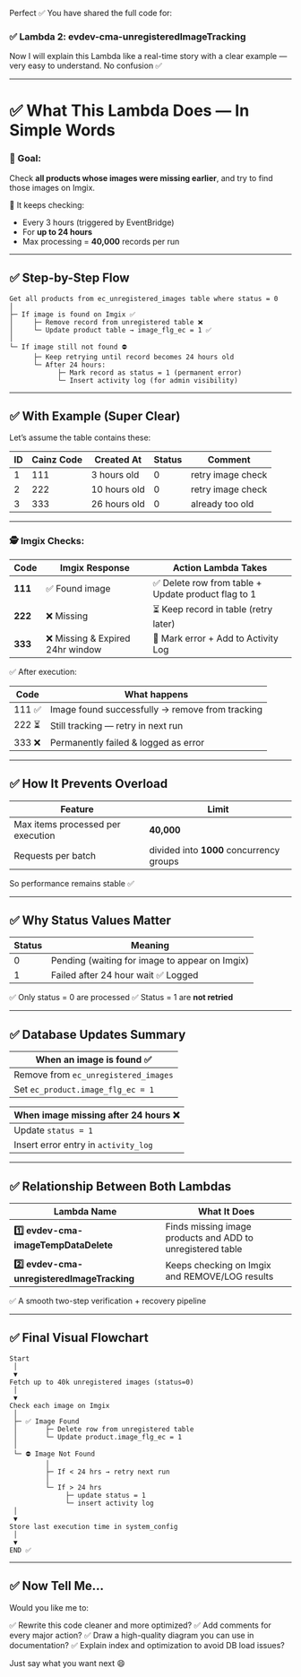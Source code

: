 Perfect ✅
You have shared the full code for:

### ✅ Lambda 2: **evdev-cma-unregisteredImageTracking**

Now I will explain this Lambda like a real-time story with a clear example — very easy to understand.
No confusion ✅

---

# ✅ What This Lambda Does — In Simple Words

### 🎯 Goal:

Check **all products whose images were missing earlier**, and try to find those images on Imgix.

📌 It keeps checking:

* Every 3 hours (triggered by EventBridge)
* For **up to 24 hours**
* Max processing = **40,000** records per run

---

## ✅ Step-by-Step Flow

```
Get all products from ec_unregistered_images table where status = 0
│
├─ If image is found on Imgix ✅
│     ├─ Remove record from unregistered table ❌
│     └─ Update product table → image_flg_ec = 1 ✅
│
└─ If image still not found ⛔
      ├─ Keep retrying until record becomes 24 hours old
      └─ After 24 hours:
            ├─ Mark record as status = 1 (permanent error)
            └─ Insert activity log (for admin visibility)
```

---

## ✅ With Example (Super Clear)

Let’s assume the table contains these:

| ID | Cainz Code | Created At   | Status | Comment           |
| -- | ---------- | ------------ | ------ | ----------------- |
| 1  | 111        | 3 hours old  | 0      | retry image check |
| 2  | 222        | 10 hours old | 0      | retry image check |
| 3  | 333        | 26 hours old | 0      | already too old   |

---

### 🕵️ Imgix Checks:

| Code    | Imgix Response                  | Action Lambda Takes                                |
| ------- | ------------------------------- | -------------------------------------------------- |
| **111** | ✅ Found image                   | ✅ Delete row from table + Update product flag to 1 |
| **222** | ❌ Missing                       | ⏳ Keep record in table (retry later)               |
| **333** | ❌ Missing & Expired 24hr window | 🔴 Mark error + Add to Activity Log                |

✅ After execution:

| Code  | What happens                                    |
| ----- | ----------------------------------------------- |
| 111 ✅ | Image found successfully → remove from tracking |
| 222 ⏳ | Still tracking — retry in next run              |
| 333 ❌ | Permanently failed & logged as error            |

---

## ✅ How It Prevents Overload

| Feature                           | Limit                                    |
| --------------------------------- | ---------------------------------------- |
| Max items processed per execution | **40,000**                               |
| Requests per batch                | divided into **1000** concurrency groups |

So performance remains stable ✅

---

## ✅ Why Status Values Matter

| Status | Meaning                                        |
| ------ | ---------------------------------------------- |
| 0      | Pending (waiting for image to appear on Imgix) |
| 1      | Failed after 24 hour wait ✅ Logged             |

✅ Only status = 0 are processed
✅ Status = 1 are **not retried**

---

## ✅ Database Updates Summary

| When an image is found ✅             |
| ------------------------------------ |
| Remove from `ec_unregistered_images` |
| Set `ec_product.image_flg_ec = 1`    |

| When image missing after 24 hours ❌  |
| ------------------------------------ |
| Update `status = 1`                  |
| Insert error entry in `activity_log` |

---

## ✅ Relationship Between Both Lambdas

| Lambda Name                                 | What It Does                                               |
| ------------------------------------------- | ---------------------------------------------------------- |
| **1️⃣ evdev-cma-imageTempDataDelete**       | Finds missing image products and ADD to unregistered table |
| **2️⃣ evdev-cma-unregisteredImageTracking** | Keeps checking on Imgix and REMOVE/LOG results             |

✅ A smooth two-step verification + recovery pipeline

---

## ✅ Final Visual Flowchart

```
Start
 │
 ▼
Fetch up to 40k unregistered images (status=0)
 │
 ▼
Check each image on Imgix
 │
 ├─ ✅ Image Found
 │       ├─ Delete row from unregistered table
 │       └─ Update product.image_flg_ec = 1
 │
 └─ ⛔ Image Not Found
         │
         ├─ If < 24 hrs → retry next run
         │
         └─ If > 24 hrs
              ├─ update status = 1
              └─ insert activity log
 │
 ▼
Store last execution time in system_config
 │
 ▼
END ✅
```

---

## ✅ Now Tell Me…

Would you like me to:

✅ Rewrite this code cleaner and more optimized?
✅ Add comments for every major action?
✅ Draw a high-quality diagram you can use in documentation?
✅ Explain index and optimization to avoid DB load issues?

Just say what you want next 😄
